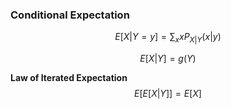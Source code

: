 ### Conditional Expectation

$$
    E[X|Y=y] = \sum_xxP_{X|Y}(x|y)
$$

$$
    E[X|Y] = g(Y)
$$

**Law of Iterated Expectation**
$$E[E[X|Y]] = E[X]$$